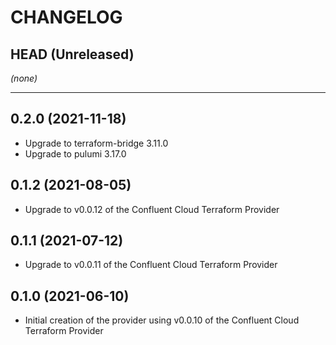 CHANGELOG
=========

## HEAD (Unreleased)
_(none)_


---

## 0.2.0 (2021-11-18)
* Upgrade to terraform-bridge 3.11.0
* Upgrade to pulumi 3.17.0

## 0.1.2 (2021-08-05)
* Upgrade to v0.0.12 of the Confluent Cloud Terraform Provider

## 0.1.1 (2021-07-12)
* Upgrade to v0.0.11 of the Confluent Cloud Terraform Provider

## 0.1.0 (2021-06-10)
* Initial creation of the provider using v0.0.10 of the Confluent Cloud Terraform Provider
